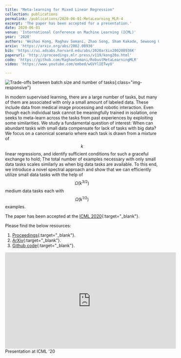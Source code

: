 ```yaml
---
title: "Meta-learning for Mixed Linear Regression"
collection: publications
permalink: /publications/2020-06-01-MetaLearning_MLR-4
excerpt: 'The paper has been accepted for a presentation.'
date: 2020-06-01
venue: 'International Conference on Machine Learning (ICML)'
year: '2020'
authors: 'Weihao Kong, Raghav Somani, Zhao Song, Sham Kakade, Sewoong Oh'
arxiv: 'https://arxiv.org/abs/2002.08936'
bib: 'https://ui.adsabs.harvard.edu/abs/2020arXiv200208936K'
paperurl: 'http://proceedings.mlr.press/v119/kong20a.html'
code: 'https://github.com/RaghavSomani/RobustMetaLearningMLR'
video: 'https://www.youtube.com/embed/wGVYlIETwyU'

---
```


![Trade-offs between batch size and number of tasks](https://raghavsomani.github.io/publications/files/MetaLearning.png){:class="img-responsive"}

In modern supervised learning, there are a large number of tasks, but many of them are associated with only a small amount of labeled data. These include data from medical image processing and robotic interaction. Even though each individual task cannot be meaningfully trained in isolation, one seeks to meta-learn across the tasks from past experiences by exploiting some similarities. We study a fundamental question of interest: When can abundant tasks with small data compensate for lack of tasks with big data? We focus on a canonical scenario where each task is drawn from a mixture of $$k$$ linear regressions, and identify sufficient conditions for such a graceful exchange to hold; The total number of examples necessary with only small data tasks scales similarly as when big data tasks are available. To this end, we introduce a novel spectral approach and show that we can efficiently utilize small data tasks with the help of $$\tilde\Omega(k^{3/2})$$ medium data tasks each with $$\tilde\Omega(k^{1/2})$$ examples.

The paper has been accepted at the [ICML 2020](https://icml.cc/Conferences/2020){:target="_blank"}.

Please find the below resources:
1. [Proceedings](http://proceedings.mlr.press/v119/kong20a.html){:target="_blank"}.
2. [ArXiv](https://arxiv.org/abs/2002.08936){:target="_blank"}.
3. [Github code](https://github.com/RaghavSomani/RobustMetaLearningMLR){:target="_blank"}.

<iframe width="560" height="315" src="https://www.youtube.com/embed/wGVYlIETwyU" frameborder="0" allow="accelerometer; autoplay; encrypted-media; gyroscope; picture-in-picture" allowfullscreen></iframe>
<figcaption>Presentation at ICML '20</figcaption>